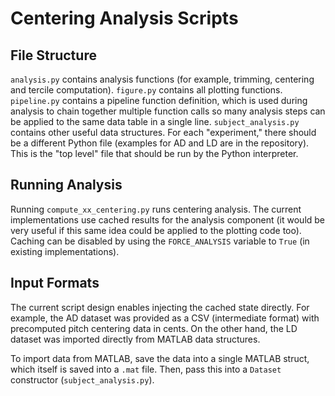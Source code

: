 # Centering Analysis Scripts

## File Structure

`analysis.py` contains analysis functions (for example, trimming, centering and tercile computation). `figure.py` contains all plotting functions. `pipeline.py` contains a pipeline function definition, which is used during analysis to chain together multiple function calls so many analysis steps can be applied to the same data table in a single line. `subject_analysis.py` contains other useful data structures. For each "experiment," there should be a different Python file (examples for AD and LD are in the repository). This is the "top level" file that should be run by the Python interpreter.

## Running Analysis

Running `compute_xx_centering.py` runs centering analysis. The current implementations use cached results for the analysis component (it would be very useful if this same idea could be applied to the plotting code too). Caching can be disabled by using the `FORCE_ANALYSIS` variable to `True` (in existing implementations).

## Input Formats

The current script design enables injecting the cached state directly. For example, the AD dataset was provided as a CSV (intermediate format) with precomputed pitch centering data in cents. On the other hand, the LD dataset was imported directly from MATLAB data structures.

To import data from MATLAB, save the data into a single MATLAB struct, which itself is saved into a `.mat` file. Then, pass this into a `Dataset` constructor (`subject_analysis.py`). 
